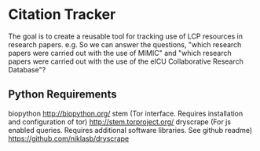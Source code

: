 # Citation Tracker

The goal is to create a reusable tool for tracking use of LCP resources in research papers. e.g. So we can answer the questions, "which research papers were carried out with the use of MIMIC" and "which research papers were carried out with the use of the eICU Collaborative Research Database"?




## Python Requirements

biopython http://biopython.org/
stem (Tor interface. Requires installation and configuration of tor) http://stem.torproject.org/ 
dryscrape (For js enabled queries. Requires additional software libraries. See github readme) https://github.com/niklasb/dryscrape

